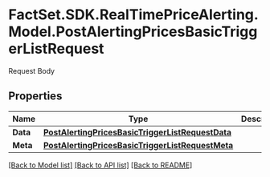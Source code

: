 # FactSet.SDK.RealTimePriceAlerting.Model.PostAlertingPricesBasicTriggerListRequest
Request Body

## Properties

Name | Type | Description | Notes
------------ | ------------- | ------------- | -------------
**Data** | [**PostAlertingPricesBasicTriggerListRequestData**](PostAlertingPricesBasicTriggerListRequestData.md) |  | 
**Meta** | [**PostAlertingPricesBasicTriggerListRequestMeta**](PostAlertingPricesBasicTriggerListRequestMeta.md) |  | [optional] 

[[Back to Model list]](../README.md#documentation-for-models) [[Back to API list]](../README.md#documentation-for-api-endpoints) [[Back to README]](../README.md)

